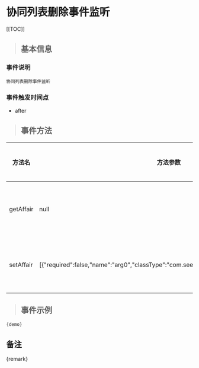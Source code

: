 # 协同列表删除事件监听

[[TOC]]

>## 基本信息

### 事件说明
```text
协同列表删除事件监听
```

### 事件触发时间点
- after

>## 事件方法

方法名 | 方法参数 | 方法返回值 | 版本 | 参数描述
 --- | --- | --- | --- | --- 
getAffair|null|com.seeyon.ctp.common.po.affair.CtpAffair|获取个人事项
setAffair|[{"required":false,"name":"arg0","classType":"com.seeyon.ctp.common.po.affair.CtpAffair"}]|void|设置个人事项


> ## 事件示例

```java
{demo}
```

## 备注
{remark}